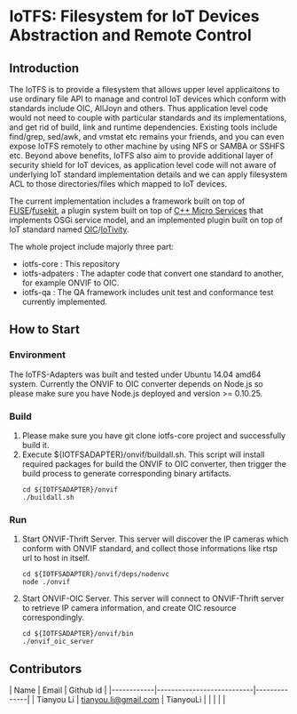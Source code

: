 # IoTFS: Filesystem for IoT Devices Abstraction and Remote Control

## Introduction
The IoTFS is to provide a filesystem that allows upper level applicaitons to use ordinary file API to manage and control IoT devices which conform with standards include OIC, AllJoyn and others. Thus application level code would not need to couple with particular standards and its implementations, and get rid of build, link and runtime dependencies. Existing tools include find/grep, sed/awk, and vmstat etc remains your friends, and you can even expose IoTFS remotely to other machine by using NFS or SAMBA or SSHFS etc. Beyond above benefits, IoTFS also aim to provide additional layer of security shield for IoT devices, as application level code will not aware of underlying IoT standard implementation details and we can apply filesystem ACL to those directories/files which mapped to IoT devices. 

The current implementation includes a framework built on top of [FUSE](http://fuse.sourceforge.net/)/[fusekit](https://code.google.com/p/fusekit/), a plugin system built on top of [C++ Micro Services](https://github.com/CppMicroServices/CppMicroServices) that implements OSGi service model, and an implemented plugin built on top of IoT standard named [OIC](http://openinterconnect.org/)/[IoTivity](https://github.com/iotivity/iotivity).

The whole project include majorly three part:

* iotfs-core      : This repository
* iotfs-adpaters  : The adapter code that convert one standard to another, for example ONVIF to OIC.
* iotfs-qa        : The QA framework includes unit test and conformance test currently implemented. 

## How to Start

### Environment
The IoTFS-Adapters was built and tested under Ubuntu 14.04 amd64 system. Currently the ONVIF to OIC converter depends on Node.js so please make sure you have Node.js deployed and version >= 0.10.25.

### Build
1. Please make sure you have git clone iotfs-core project and successfully build it. 
2. Execute ${IOTFSADAPTER}/onvif/buildall.sh. This script will install required packages for build the ONVIF to OIC converter, then trigger the build process to generate corresponding binary artifacts.
	 ```
	 cd ${IOTFSADAPTER}/onvif
	 ./buildall.sh
	 ```

### Run

1. Start ONVIF-Thrift Server. This server will discover the IP cameras which conform with ONVIF standard, and collect those informations like rtsp url to host in itself.
	 ```
	 cd ${IOTFSADAPTER}/onvif/deps/nodenvc
	 node ./onvif
	 ```

2. Start ONVIF-OIC Server. This server will connect to ONVIF-Thrift server to retrieve IP camera information, and create OIC resource correspondingly.
	 ```
	 cd ${IOTFSADAPTER}/onvif/bin
	 ./onvif_oic_server
	 ```	 
	 

## Contributors
   | Name       | Email                     | Github id    |
	 |------------|---------------------------|--------------|
	 | Tianyou Li | <tianyou.li@gmail.com>    | TianyouLi    |
	 |            |                           |              |


